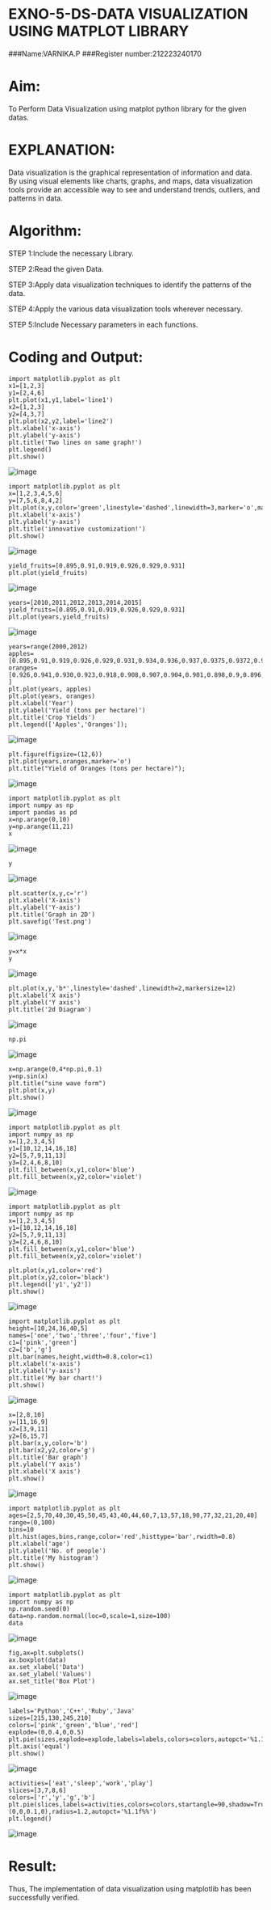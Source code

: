 # EXNO-5-DS-DATA VISUALIZATION USING MATPLOT LIBRARY

###Name:VARNIKA.P
###Register number:212223240170

# Aim:
  To Perform Data Visualization using matplot python library for the given datas.

# EXPLANATION:
Data visualization is the graphical representation of information and data. By using visual elements like charts, graphs, and maps, data visualization tools provide an accessible way to see and understand trends, outliers, and patterns in data.

# Algorithm:
STEP 1:Include the necessary Library.

STEP 2:Read the given Data.

STEP 3:Apply data visualization techniques to identify the patterns of the data.

STEP 4:Apply the various data visualization tools wherever necessary.

STEP 5:Include Necessary parameters in each functions.

# Coding and Output:
```
import matplotlib.pyplot as plt
x1=[1,2,3]
y1=[2,4,6]
plt.plot(x1,y1,label='line1')
x2=[1,2,3]
y2=[4,3,7]
plt.plot(x2,y2,label='line2')
plt.xlabel('x-axis')
plt.ylabel('y-axis')
plt.title('Two lines on same graph!')
plt.legend()
plt.show()
```
![image](https://github.com/user-attachments/assets/28bb13f0-6ba2-42b3-aaf1-baf960b73b8f)

```
import matplotlib.pyplot as plt
x=[1,2,3,4,5,6]
y=[7,5,6,8,4,2]
plt.plot(x,y,color='green',linestyle='dashed',linewidth=3,marker='o',markerfacecolor='blue',markersize=12)
plt.xlabel('x-axis')
plt.ylabel('y-axis')
plt.title('innovative customization!')
plt.show()
```
![image](https://github.com/user-attachments/assets/f62bf0a2-e2e4-4157-b1b4-af85f8a8b3ca)

```
yield_fruits=[0.895,0.91,0.919,0.926,0.929,0.931]
plt.plot(yield_fruits)
```
![image](https://github.com/user-attachments/assets/fd2e0c77-a327-475b-b8d9-17455cb47582)

```
years=[2010,2011,2012,2013,2014,2015]
yield_fruits=[0.895,0.91,0.919,0.926,0.929,0.931]
plt.plot(years,yield_fruits)
```
![image](https://github.com/user-attachments/assets/1c84e6bc-18ec-49a6-9ea7-9cda3d948b0e)

```
years=range(2000,2012)
apples=[0.895,0.91,0.919,0.926,0.929,0.931,0.934,0.936,0.937,0.9375,0.9372,0.939]
oranges=[0.926,0.941,0.930,0.923,0.918,0.908,0.907,0.904,0.901,0.898,0.9,0.896, ]
plt.plot(years, apples)
plt.plot(years, oranges)
plt.xlabel('Year')
plt.ylabel('Yield (tons per hectare)')
plt.title('Crop Yields')
plt.legend(['Apples','Oranges']);
```
![image](https://github.com/user-attachments/assets/8d3d4e9a-4a7a-4a65-bcd2-da1e83dda3a5)

```
plt.figure(figsize=(12,6))
plt.plot(years,oranges,marker='o')
plt.title("Yield of Oranges (tons per hectare)");
```
![image](https://github.com/user-attachments/assets/94ef978d-4205-4979-9c44-59d08574ce1f)

```
import matplotlib.pyplot as plt
import numpy as np
import pandas as pd
x=np.arange(0,10)
y=np.arange(11,21)
x
```
![image](https://github.com/user-attachments/assets/c6ab0671-6fb3-4f1a-b1dd-5cc494bccd38)

```
y
```
![image](https://github.com/user-attachments/assets/4cd6aa41-5332-47dd-8426-ef09d99728e5)

```
plt.scatter(x,y,c='r')
plt.xlabel('X-axis')
plt.ylabel('Y-axis')
plt.title('Graph in 2D')
plt.savefig('Test.png')
```
![image](https://github.com/user-attachments/assets/43ea143d-50fe-447f-bddf-0245b90c6f4e)

```
y=x*x
y
```
![image](https://github.com/user-attachments/assets/8ccd12c3-4f06-41c2-82d5-e82489b94f00)

```
plt.plot(x,y,'b*',linestyle='dashed',linewidth=2,markersize=12)
plt.xlabel('X axis')
plt.ylabel('Y axis')
plt.title('2d Diagram')
```
![image](https://github.com/user-attachments/assets/b2efd0c4-aa53-44c2-aef6-eb254945279e)

```
np.pi
```
![image](https://github.com/user-attachments/assets/3408c49f-b91e-42ba-9def-f2f8e83abf3f)

```
x=np.arange(0,4*np.pi,0.1)
y=np.sin(x)
plt.title("sine wave form")
plt.plot(x,y)
plt.show()
```
![image](https://github.com/user-attachments/assets/e2691af6-b091-4cd6-88ce-c072fe70a690)

```
import matplotlib.pyplot as plt
import numpy as np
x=[1,2,3,4,5]
y1=[10,12,14,16,18]
y2=[5,7,9,11,13]
y3=[2,4,6,8,10]
plt.fill_between(x,y1,color='blue')
plt.fill_between(x,y2,color='violet')
```
![image](https://github.com/user-attachments/assets/e1115628-7a85-41fa-8f8e-71e8688491a8)

```
import matplotlib.pyplot as plt
import numpy as np
x=[1,2,3,4,5]
y1=[10,12,14,16,18]
y2=[5,7,9,11,13]
y3=[2,4,6,8,10]
plt.fill_between(x,y1,color='blue')
plt.fill_between(x,y2,color='violet')

plt.plot(x,y1,color='red')
plt.plot(x,y2,color='black')
plt.legend(['y1','y2'])
plt.show()
```
![image](https://github.com/user-attachments/assets/6f31ddea-42c6-4fd9-af31-93518a1a5d03)

```
import matplotlib.pyplot as plt
height=[10,24,36,40,5]
names=['one','two','three','four','five']
c1=['pink','green']
c2=['b','g']
plt.bar(names,height,width=0.8,color=c1)
plt.xlabel('x-axis')
plt.ylabel('y-axis')
plt.title('My bar chart!')
plt.show()
```
![image](https://github.com/user-attachments/assets/24d868f9-d6a4-4229-8b1b-f6f7876dc4d5)

```
x=[2,8,10]
y=[11,16,9]
x2=[3,9,11]
y2=[6,15,7]
plt.bar(x,y,color='b')
plt.bar(x2,y2,color='g')
plt.title('Bar graph')
plt.ylabel('Y axis')
plt.xlabel('X axis')
plt.show()
```
![image](https://github.com/user-attachments/assets/da39723d-50af-4d0a-902d-afc98137661a)

```
import matplotlib.pyplot as plt
ages=[2,5,70,40,30,45,50,45,43,40,44,60,7,13,57,18,90,77,32,21,20,40]
range=(0,100)
bins=10
plt.hist(ages,bins,range,color='red',histtype='bar',rwidth=0.8)
plt.xlabel('age')
plt.ylabel('No. of people')
plt.title('My histogram')
plt.show()
```
![image](https://github.com/user-attachments/assets/0e2414f6-bb90-415a-8612-8c2ee8df8cf1)

```
import matplotlib.pyplot as plt
import numpy as np
np.random.seed(0)
data=np.random.normal(loc=0,scale=1,size=100)
data
```
![image](https://github.com/user-attachments/assets/1d296cbb-9e68-43c1-8861-a1a2330e1d52)

```
fig,ax=plt.subplots()
ax.boxplot(data)
ax.set_xlabel('Data')
ax.set_ylabel('Values')
ax.set_title('Box Plot')
```
![image](https://github.com/user-attachments/assets/03b5fced-a99a-4498-87a2-d15e63ffb1ad)

```
labels='Python','C++','Ruby','Java'
sizes=[215,130,245,210]
colors=['pink','green','blue','red']
explode=(0,0.4,0,0.5)
plt.pie(sizes,explode=explode,labels=labels,colors=colors,autopct='%1.1f%%',shadow=True)
plt.axis('equal')
plt.show()
```
![image](https://github.com/user-attachments/assets/0a43ab6a-3a81-4c32-8f9b-a1f2ddb1a3f4)

```
activities=['eat','sleep','work','play']
slices=[3,7,8,6]
colors=['r','y','g','b']
plt.pie(slices,labels=activities,colors=colors,startangle=90,shadow=True,explode=(0,0,0.1,0),radius=1.2,autopct='%1.1f%%')
plt.legend()
```
![image](https://github.com/user-attachments/assets/a41fc91e-b75c-4944-b8d1-718b7cc17779)

# Result:
Thus, The implementation of data visualization using matplotlib has been successfully verified.
 
